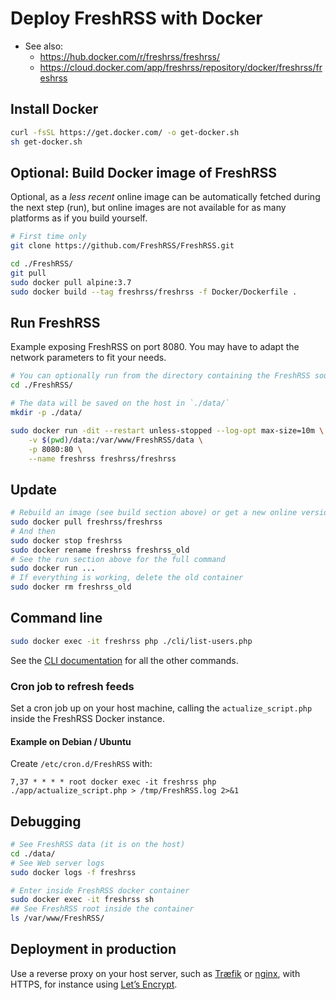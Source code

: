 # Deploy FreshRSS with Docker
* See also:
	* https://hub.docker.com/r/freshrss/freshrss/
	* https://cloud.docker.com/app/freshrss/repository/docker/freshrss/freshrss

## Install Docker

```sh
curl -fsSL https://get.docker.com/ -o get-docker.sh
sh get-docker.sh
```

## Optional: Build Docker image of FreshRSS
Optional, as a *less recent* online image can be automatically fetched during the next step (run),
but online images are not available for as many platforms as if you build yourself.

```sh
# First time only
git clone https://github.com/FreshRSS/FreshRSS.git

cd ./FreshRSS/
git pull
sudo docker pull alpine:3.7
sudo docker build --tag freshrss/freshrss -f Docker/Dockerfile .
```

## Run FreshRSS

Example exposing FreshRSS on port 8080. You may have to adapt the network parameters to fit your needs.

```sh
# You can optionally run from the directory containing the FreshRSS source code:
cd ./FreshRSS/

# The data will be saved on the host in `./data/`
mkdir -p ./data/

sudo docker run -dit --restart unless-stopped --log-opt max-size=10m \
	-v $(pwd)/data:/var/www/FreshRSS/data \
	-p 8080:80 \
	--name freshrss freshrss/freshrss
```

## Update

```sh
# Rebuild an image (see build section above) or get a new online version:
sudo docker pull freshrss/freshrss
# And then 
sudo docker stop freshrss
sudo docker rename freshrss freshrss_old
# See the run section above for the full command
sudo docker run ...
# If everything is working, delete the old container
sudo docker rm freshrss_old
```

## Command line

```sh
sudo docker exec -it freshrss php ./cli/list-users.php
```

See the [CLI documentation](../cli/) for all the other commands.

### Cron job to refresh feeds
Set a cron job up on your host machine, calling the `actualize_script.php` inside the FreshRSS Docker instance.

#### Example on Debian / Ubuntu
Create `/etc/cron.d/FreshRSS` with:

```
7,37 * * * * root docker exec -it freshrss php ./app/actualize_script.php > /tmp/FreshRSS.log 2>&1
```

## Debugging

```sh
# See FreshRSS data (it is on the host)
cd ./data/
# See Web server logs
sudo docker logs -f freshrss

# Enter inside FreshRSS docker container
sudo docker exec -it freshrss sh
## See FreshRSS root inside the container
ls /var/www/FreshRSS/
```

## Deployment in production

Use a reverse proxy on your host server, such as [Træfik](https://traefik.io/) or [nginx](https://docs.nginx.com/nginx/admin-guide/web-server/reverse-proxy/),
with HTTPS, for instance using [Let’s Encrypt](https://letsencrypt.org/).

